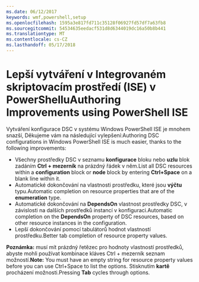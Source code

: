 ```yaml
---
ms.date: 06/12/2017
keywords: wmf,powershell,setup
ms.openlocfilehash: 1595a3e817fd711c35128f06927fd57df7a63fb8
ms.sourcegitcommit: 54534635eedacf531d8d6344019dc16a50b8b441
ms.translationtype: MT
ms.contentlocale: cs-CZ
ms.lasthandoff: 05/17/2018
---
```

# <a name="authoring-improvements-using-powershell-ise"></a><span data-ttu-id="42ba8-102">Lepší vytváření v Integrovaném skriptovacím prostředí (ISE) v PowerShellu</span><span class="sxs-lookup"><span data-stu-id="42ba8-102">Authoring Improvements using PowerShell ISE</span></span>

<span data-ttu-id="42ba8-103">Vytváření konfigurace DSC v systému Windows PowerShell ISE je mnohem snazší, Děkujeme vám na následující vylepšení:</span><span class="sxs-lookup"><span data-stu-id="42ba8-103">Authoring DSC configurations in Windows PowerShell ISE is much easier, thanks to the following improvements:</span></span>

- <span data-ttu-id="42ba8-104">Všechny prostředky DSC v seznamu **konfigurace** bloku nebo **uzlu** blok zadáním **Ctrl + mezerník** na prázdný řádek v něm.</span><span class="sxs-lookup"><span data-stu-id="42ba8-104">List all DSC resources within a **configuration** block or **node** block by entering **Ctrl+Space** on a blank line within it.</span></span>
- <span data-ttu-id="42ba8-105">Automatické dokončování na vlastnosti prostředku, které jsou **výčtu** typu.</span><span class="sxs-lookup"><span data-stu-id="42ba8-105">Automatic completion on resource properties that are of the **enumeration** type.</span></span>
- <span data-ttu-id="42ba8-106">Automatické dokončování na **DependsOn** vlastnost prostředky DSC, v závislosti na dalších prostředků instancí v konfiguraci.</span><span class="sxs-lookup"><span data-stu-id="42ba8-106">Automatic completion on the **DependsOn** property of DSC resources, based on other resource instances in the configuration.</span></span>
- <span data-ttu-id="42ba8-107">Lepší dokončování pomocí tabulátorů hodnot vlastností prostředku.</span><span class="sxs-lookup"><span data-stu-id="42ba8-107">Better tab completion of resource property values.</span></span>

<span data-ttu-id="42ba8-108">**Poznámka:** musí mít prázdný řetězec pro hodnoty vlastností prostředků, abyste mohli používat kombinace kláves Ctrl + mezerník seznam možností.</span><span class="sxs-lookup"><span data-stu-id="42ba8-108">**Note:** You must have an empty string for resource property values before you can use Ctrl+Space to list the options.</span></span> <span data-ttu-id="42ba8-109">Stisknutím **kartě** procházení možnosti.</span><span class="sxs-lookup"><span data-stu-id="42ba8-109">Pressing **Tab** cycles through options.</span></span>
